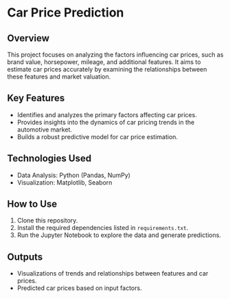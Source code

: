 # Car Price Prediction

## Overview
This project focuses on analyzing the factors influencing car prices, such as brand value, horsepower, mileage, and additional features. It aims to estimate car prices accurately by examining the relationships between these features and market valuation.

## Key Features
- Identifies and analyzes the primary factors affecting car prices.
- Provides insights into the dynamics of car pricing trends in the automotive market.
- Builds a robust predictive model for car price estimation.

## Technologies Used
- Data Analysis: Python (Pandas, NumPy)
- Visualization: Matplotlib, Seaborn

## How to Use
1. Clone this repository.
2. Install the required dependencies listed in `requirements.txt`.
3. Run the Jupyter Notebook to explore the data and generate predictions.

## Outputs
- Visualizations of trends and relationships between features and car prices.
- Predicted car prices based on input factors.
